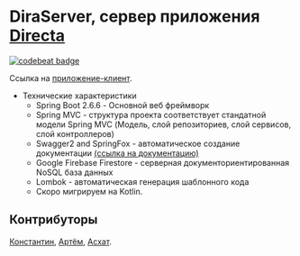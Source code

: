 # DiraServer, сервер приложения [Directa](https://github.com/Dira) 
[![codebeat badge](https://codebeat.co/badges/484c60d4-0124-449c-b1cf-fd0fbe422627)](https://codebeat.co/projects/github-com-albatovk-simpriser-master)

Ссылка на [приложение-клиент](https://github.com/AlbatovK/Dira).

* Технические характеристики
  * Spring Boot 2.6.6 - Основной веб фреймворк
  * Spring MVC - структура проекта соответствует стандатной модели Spring MVC (Модель, слой репозиториев, слой сервисов, слой контроллеров)
  * Swagger2 and SpringFox - автоматическое создание документации [(ссылка на документацию)](https://secret-escarpment-88160.herokuapp.com/swagger-ui.html)
  * Google Firebase Firestore - серверная документориентированная NoSQL база данных
  * Lombok - автоматическая генерация шаблонного кода
  * Скоро мигрируем на Kotlin. 

## Контрибуторы
[Константин](https://github.com/AlbatovK), [Артём](https://github.com/AkkaRin11), [Асхат](https://github.com/CondInPunz). 

